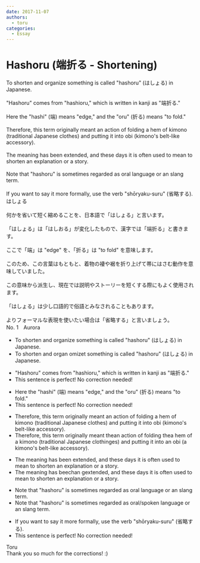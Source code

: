 ```yaml
---
date: 2017-11-07
authors:
  - toru
categories:
  - Essay
---
```


<h1 id="subject_show">Hashoru (端折る - Shortening)</h1>
<div class="date" hidden>Nov 7, 2017 10:50</div>
<div id="post"><div id="body_show_ori">
To shorten and organize something is called "hashoru" (はしょる) in Japanese.<br/><br/>"Hashoru" comes from "hashioru," which is written in kanji as "端折る."<br/><br/>Here the "hashi" (端) means "edge," and the "oru" (折る) means "to fold."<br/><br/>Therefore, this term originally meant an action of folding a hem of kimono (traditional Japanese clothes) and putting it into obi (kimono's belt-like accessory).<br/><br/>The meaning has been extended, and these days it is often used to mean to shorten an explanation or a story.<br/><br/>Note that "hashoru" is sometimes regarded as oral language or an slang term.<br/><br/>If you want to say it more formally, use the verb "shōryaku-suru" (省略する).
</div></div>

<!-- more -->

<div id="post_ja"><div id="body_show_mo">
はしょる<br/><br/>何かを省いて短く縮めることを、日本語で「はしょる」と言います。<br/><br/>「はしょる」は「はしおる」が変化したもので、漢字では「端折る」と書きます。<br/><br/>ここで「端」は "edge" を、「折る」は "to fold" を意味します。<br/><br/>このため、この言葉はもともと、着物の褄や裾を折り上げて帯にはさむ動作を意味していました。<br/><br/>この意味から派生し、現在では説明やストーリーを短くする際にもよく使用されます。<br/><br/>「はしょる」は少し口語的で俗語とみなされることもあります。<br/><br/>よりフォーマルな表現を使いたい場合は「省略する」と言いましょう。
</div></div>
<div id="block"><div class="first_name"> No. 1　<span class="just_name">Aurora</span></div><div id="block2">
<ul class="correction_field">
<li class="incorrect">To shorten and organize something is called "hashoru" (はしょる) in Japanese.</li>
<li class="corrected correct">
To shorten <span class="f_gray"><span class="sline">and </span></span>or<span class="f_gray"><span class="sline">gan</span></span><span class="f_red"> om</span>i<span class="f_gray"><span class="sline">ze</span></span><span class="f_red">t</span> something is called "hashoru" (はしょる) in Japanese.
</li>
</ul>
<ul class="correction_field">
<li class="incorrect">"Hashoru" comes from "hashioru," which is written in kanji as "端折る."</li>
<li class="corrected perfect">This sentence is perfect! No correction needed!</li>
</ul>
<ul class="correction_field">
<li class="incorrect">Here the "hashi" (端) means "edge," and the "oru" (折る) means "to fold."</li>
<li class="corrected perfect">This sentence is perfect! No correction needed!</li>
</ul>
<ul class="correction_field">
<li class="incorrect">Therefore, this term originally meant an action of folding a hem of kimono (traditional Japanese clothes) and putting it into obi (kimono's belt-like accessory).</li>
<li class="corrected correct">
Therefore, this term originally meant <span class="f_red">the</span><span class="f_gray"><span class="sline">an</span></span> action of folding <span class="f_red">the</span><span class="f_gray"><span class="sline">a</span></span> hem of <span class="f_red">a </span>kimono (traditional Japanese cloth<span class="f_red">ing</span><span class="f_gray"><span class="sline">es</span></span>) and putting it into <span class="f_red">an </span>obi (<span class="f_red">a </span>kimono's belt-like accessory).
</li>
</ul>
<ul class="correction_field">
<li class="incorrect">The meaning has been extended, and these days it is often used to mean to shorten an explanation or a story.</li>
<li class="corrected correct">
The meaning has <span class="f_gray"><span class="sline">bee</span></span><span class="f_red">cha</span>n<span class="f_gray"><span class="sline"> </span></span><span class="f_red">g</span>e<span class="f_gray"><span class="sline">xten</span></span>d<span class="f_gray"><span class="sline">ed</span></span>, and these days it is often used to mean to shorten an explanation or a story.
</li>
</ul>
<ul class="correction_field">
<li class="incorrect">Note that "hashoru" is sometimes regarded as oral language or an slang term.</li>
<li class="corrected correct">
Note that "hashoru" is sometimes regarded as oral<span class="f_red">/spoken</span> language or a<span class="f_gray"><span class="sline">n</span></span> slang term.
</li>
</ul>
<ul class="correction_field">
<li class="incorrect">If you want to say it more formally, use the verb "shōryaku-suru" (省略する).</li>
<li class="corrected perfect">This sentence is perfect! No correction needed!</li>
</ul>
</div><div class="name"><span class="just_name">Toru</span><br>
Thank you so much for the corrections! :)
</div>
</div>
